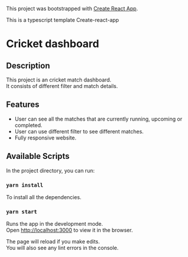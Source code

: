 This project was bootstrapped with [Create React App](https://github.com/facebook/create-react-app).

This is a typescript template Create-react-app

# Cricket dashboard

## Description
This project is an cricket match dashboard.<br>
It consists of different filter and match details.

## Features
* User can see all the matches that are currently running, upcoming or completed.
* User can use different filter to see different matches.
* Fully responsive website.

## Available Scripts

In the project directory, you can run:

### `yarn install`
To install all the dependencies.

### `yarn start`

Runs the app in the development mode.<br />
Open [http://localhost:3000](http://localhost:3000) to view it in the browser.

The page will reload if you make edits.<br />
You will also see any lint errors in the console.

